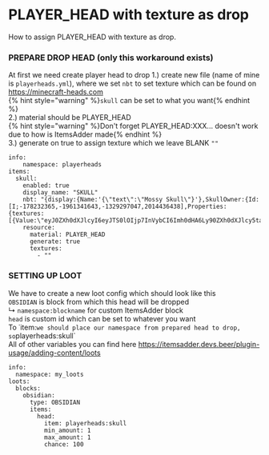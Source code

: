 # PLAYER_HEAD with texture as drop
How to assign PLAYER_HEAD with texture as drop.

### PREPARE DROP HEAD (only this workaround exists)
At first we need create player head to drop
1.) create new file (name of mine is `playerheads.yml`), where we set `nbt` to set texture which can be found on https://minecraft-heads.com</br>
    {% hint style="warning" %}`skull` can be set to what you want{% endhint %}</br>
2.) material should be PLAYER_HEAD</br>
    {% hint style="warning" %}Don't forget PLAYER_HEAD:XXX... doesn't work due to how is ItemsAdder made{% endhint %}</br>
3.) generate on true to assign texture which we leave BLANK `""`</br>
```
info:
    namespace: playerheads
items:
  skull:
    enabled: true
    display_name: "SKULL"
    nbt: "{display:{Name:'{\"text\":\"Mossy Skull\"}'},SkullOwner:{Id:[I;-178232365,-1961341643,-1329297047,2014436438],Properties:{textures:[{Value:\"eyJ0ZXh0dXJlcyI6eyJTS0lOIjp7InVybCI6Imh0dHA6Ly90ZXh0dXJlcy5taW5lY3JhZnQubmV0L3RleHR1cmUvYjk4NWQzOTY0NDhmM2NlMWQ0YWRhZGVjMjg2N2U5OGU4N2QxNTVhMjU2YmVmNmY0NjQxMDA1MzNiMjQ3YWMwYSJ9fX0=\"}]}}}"
    resource:
      material: PLAYER_HEAD
      generate: true
      textures:
        - ""
```


### SETTING UP LOOT
We have to create a new loot config which should look like this</br>
`OBSIDIAN` is block from which this head will be dropped</br>
     ↳ `namespace:blockname` for custom ItemsAdder block</br>
`head` is custom id which can be set to whatever you want</br>
To ˙item:` we should place our namespace from prepared head to drop, so `playerheads:skull`</br>
All of other variables you can find here https://itemsadder.devs.beer/plugin-usage/adding-content/loots</br>
```
info:
  namespace: my_loots
loots:
  blocks:
    obsidian:
      type: OBSIDIAN
      items:
        head:
          item: playerheads:skull
          min_amount: 1
          max_amount: 1
          chance: 100
```
